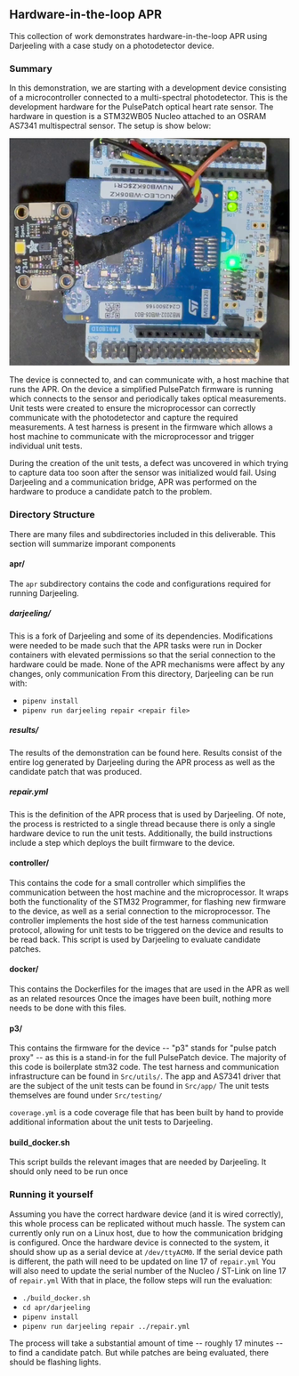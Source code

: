 ## Hardware-in-the-loop APR

This collection of work demonstrates hardware-in-the-loop APR using Darjeeling with a case study on a photodetector device.

### Summary

In this demonstration, we are starting with a development device consisting of a microcontroller connected to a multi-spectral photodetector.
This is the development hardware for the PulsePatch optical heart rate sensor.
The hardware in question is a STM32WB05 Nucleo attached to an OSRAM AS7341 multispectral sensor.
The setup is show below:

![Hardware setup](hardware_setup.png)

The device is connected to, and can communicate with, a host machine that runs the APR.
On the device a simplified PulsePatch firmware is running which connects to the sensor and periodically takes optical measurements.
Unit tests were created to ensure the microprocessor can correctly communicate with the photodetector and capture the required measurements.
A test harness is present in the firmware which allows a host machine to communicate with the microprocessor and trigger individual unit tests.

During the creation of the unit tests, a defect was uncovered in which trying to capture data too soon after the sensor was initialized would fail.
Using Darjeeling and a communication bridge, APR was performed on the hardware to produce a candidate patch to the problem.

### Directory Structure

There are many files and subdirectories included in this deliverable.
This section will summarize imporant components

#### apr/

The `apr` subdirectory contains the code and configurations required for running Darjeeling.

##### darjeeling/

This is a fork of Darjeeling and some of its dependencies.
Modifications were needed to be made such that the APR tasks were run in Docker containers with elevated permissions so that the serial connection to the hardware could be made.
None of the APR mechanisms were affect by any changes, only communication
From this directory, Darjeeling can be run with:

- `pipenv install`
- `pipenv run darjeeling repair <repair file>`

##### results/

The results of the demonstration can be found here.
Results consist of the entire log generated by Darjeeling during the APR process as well as the candidate patch that was produced.

##### repair.yml

This is the definition of the APR process that is used by Darjeeling.
Of note, the process is restricted to a single thread because there is only a single hardware device to run the unit tests.
Additionally, the build instructions include a step which deploys the built firmware to the device.

#### controller/

This contains the code for a small controller which simplifies the communication between the host machine and the microprocessor.
It wraps both the functionality of the STM32 Programmer, for flashing new firmware to the device, as well as a serial connection to the microprocessor.
The controller implements the host side of the test harness communication protocol, allowing for unit tests to be triggered on the device and results to be read back.
This script is used by Darjeeling to evaluate candidate patches.

#### docker/

This contains the Dockerfiles for the images that are used in the APR as well as an related resources
Once the images have been built, nothing more needs to be done with this files.

#### p3/

This contains the firmware for the device -- "p3" stands for "pulse patch proxy" -- as this is a stand-in for the full PulsePatch device.
The majority of this code is boilerplate stm32 code.
The test harness and communication infrastructure can be found in `Src/utils/`.
The app and AS7341 driver that are the subject of the unit tests can be found in `Src/app/`
The unit tests themselves are found under `Src/testing/`

`coverage.yml` is a code coverage file that has been built by hand to provide additional information about the unit tests to Darjeeling.

#### build_docker.sh

This script builds the relevant images that are needed by Darjeeling.
It should only need to be run once


### Running it yourself

Assuming you have the correct hardware device (and it is wired correctly), this whole process can be replicated without much hassle.
The system can currently only run on a Linux host, due to how the communication bridging is configured.
Once the hardware device is connected to the system, it should show up as a serial device at `/dev/ttyACM0`.
If the serial device path is different, the path will need to be updated on line 17 of `repair.yml`
You will also need to update the serial number of the Nucleo / ST-Link on line 17 of `repair.yml`
With that in place, the follow steps will run the evaluation:

- `./build_docker.sh`
- `cd apr/darjeeling`
- `pipenv install`
- `pipenv run darjeeling repair ../repair.yml`

The process will take a substantial amount of time -- roughly 17 minutes -- to find a candidate patch.
But while patches are being evaluated, there should be flashing lights.